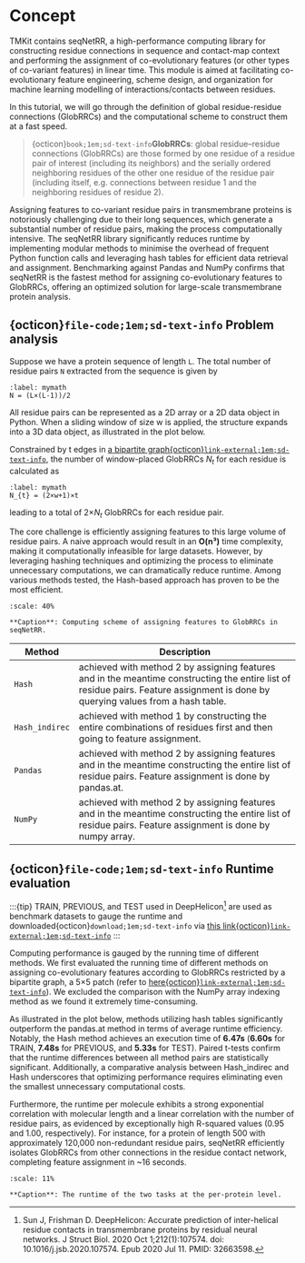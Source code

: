 # Concept


 TMKit contains seqNetRR, a high-performance computing library for constructing residue connections in sequence and contact-map context and performing the assignment of co-evolutionary features (or other types of co-variant features) in linear time. This module is aimed at facilitating co-evolutionary feature engineering, scheme design, and organization for machine learning modelling of interactions/contacts between residues.

In this tutorial, we will go through the definition of global residue-residue connections (GlobRRCs) and the computational scheme to construct them at a fast speed.

> {octicon}`book;1em;sd-text-info`**GlobRRCs**: global residue–residue connections (GlobRRCs) are those formed by one residue of a residue pair of interest (including its neighbors) and the serially ordered neighboring residues of the other one residue of the residue pair (including itself, e.g. connections between residue 1 and the neighboring residues of residue 2).


Assigning features to co-variant residue pairs in transmembrane proteins is notoriously challenging due to their long sequences, which generate a substantial number of residue pairs, making the process computationally intensive. The seqNetRR library significantly reduces runtime by implementing modular methods to minimise the overhead of frequent Python function calls and leveraging hash tables for efficient data retrieval and assignment. Benchmarking against Pandas and NumPy confirms that seqNetRR is the fastest method for assigning co-evolutionary features to GlobRRCs, offering an optimized solution for large-scale transmembrane protein analysis.




## {octicon}`file-code;1em;sd-text-info` **Problem analysis**
 Suppose we have a protein sequence of length `L`. The total number of residue pairs `N` extracted from the sequence is given by
 
```{math}
:label: mymath
N = (L×(L-1))/2
```

All residue pairs can be represented as a 2D array or a 2D data object in Python. When a sliding window of size w is applied, the structure expands into a 3D data object, as illustrated in the plot below.

Constrained by t edges in [a bipartite graph{octicon}`link-external;1em;sd-text-info`](./bigraph.md), the number of window-placed GlobRRCs *N<sub>t</sub>* for each residue is calculated as

```{math}
:label: mymath
N_{t} = (2×w+1)×t
```

leading to a total of 2×*N<sub>t</sub>* GlobRRCs for each residue pair.

The core challenge is efficiently assigning features to this large volume of residue pairs. A naive approach would result in an **O(n³)** time complexity, making it computationally infeasible for large datasets. However, by leveraging hashing techniques and optimizing the process to eliminate unnecessary computations, we can dramatically reduce runtime. Among various methods tested, the Hash-based approach has proven to be the most efficient.

```{figure} ../../../img/bi_comput.jpg
:scale: 40%

**Caption**: Computing scheme of assigning features to GlobRRCs in seqNetRR.
```

| **Method**         | **Description**                                                                                                                                                                             |
|--------------|----------------------------------------------------------------------------------------------------------------------------------------------------------------------------------|
| `Hash`         | achieved with method 2 by assigning features and in the meantime constructing the entire list of residue pairs. Feature assignment is done by querying values from a hash table. |
| `Hash_indirec` | achieved with method 1 by constructing the entire combinations of residues first and then going to feature assignment.                                                           |
| `Pandas`       | achieved with method 2 by assigning features and in the meantime constructing the entire list of residue pairs. Feature assignment is done by pandas.at.                         |
| `NumPy`        | achieved with method 2 by assigning features and in the meantime constructing the entire list of residue pairs. Feature assignment is done by numpy array.                       |




## {octicon}`file-code;1em;sd-text-info` **Runtime evaluation**

:::{tip}
TRAIN, PREVIOUS, and TEST used in DeepHelicon[^1] are used as benchmark datasets to gauge the runtime and downloaded{octicon}`download;1em;sd-text-info` via [this link{octicon}`link-external;1em;sd-text-info`](https://data.mendeley.com/datasets/k8tfvgftv3/2)
:::

Computing performance is gauged by the running time of different methods. We first evaluated the running time of different methods on assigning co-evolutionary features according to GlobRRCs restricted by a bipartite graph, a 5×5 patch (refer to [here{octicon}`link-external;1em;sd-text-info`](./bigraph.md)). We excluded the comparison with the NumPy array indexing method as we found it extremely time-consuming.

As illustrated in the plot below, methods utilizing hash tables significantly outperform the pandas.at method in terms of average runtime efficiency. Notably, the Hash method achieves an execution time of **6.47s** (**6.60s** for TRAIN, **7.48s** for PREVIOUS, and **5.33s** for TEST). Paired t-tests confirm that the runtime differences between all method pairs are statistically significant. Additionally, a comparative analysis between Hash_indirec and Hash underscores that optimizing performance requires eliminating even the smallest unnecessary computational costs.

Furthermore, the runtime per molecule exhibits a strong exponential correlation with molecular length and a linear correlation with the number of residue pairs, as evidenced by exceptionally high R-squared values (0.95 and 1.00, respectively). For instance, for a protein of length 500 with approximately 120,000 non-redundant residue pairs, seqNetRR efficiently isolates GlobRRCs from other connections in the residue contact network, completing feature assignment in ~16 seconds.

```{figure} ../../../img/bar_bi.png
:scale: 11%

**Caption**: The runtime of the two tasks at the per-protein level.
```

[^1]: Sun J, Frishman D. DeepHelicon: Accurate prediction of inter-helical residue contacts in transmembrane proteins by residual neural networks. J Struct Biol. 2020 Oct 1;212(1):107574. doi: 10.1016/j.jsb.2020.107574. Epub 2020 Jul 11. PMID: 32663598.
